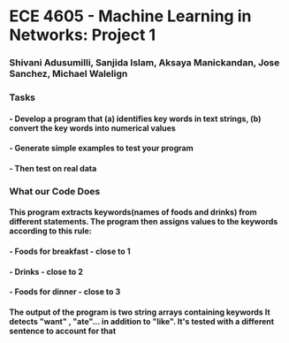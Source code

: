 # ECE 4605 - Machine Learning in Networks: Project 1
### Shivani Adusumilli, Sanjida Islam, Aksaya Manickandan, Jose Sanchez, Michael Walelign

### Tasks
#### - Develop a program that (a) identifies key words in text strings, (b) convert the key words into numerical values
#### - Generate simple examples to test your program
#### - Then test on real data


### What our Code Does
#### This program extracts keywords(names of foods and drinks) from different statements. The program then assigns values to the keywords according to this rule:
####  - Foods for breakfast - close to 1
####  - Drinks - close to 2
####  - Foods for dinner - close to 3
#### The output of the program is two string arrays containing keywords It detects "want" , "ate"... in addition to "like".  It's tested with a different sentence to account for that


